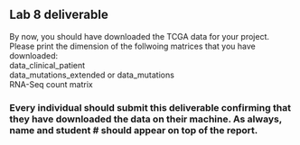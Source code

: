 ## Lab 8 deliverable 

By now, you should have downloaded the TCGA data for your project. Please print the dimension of the follwoing matrices that you have downloaded:
<br />
data_clinical_patient
<br />
data_mutations_extended or data_mutations
<br />
RNA-Seq count matrix 
<br />

### Every individual should submit this deliverable confirming that they have downloaded the data on their machine. As always, name and student # should appear on top of the report.  
